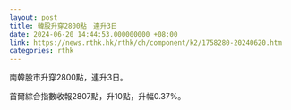 ```yaml
---
layout: post
title: 韓股升穿2800點　連升3日
date: 2024-06-20 14:44:53.000000000 +08:00
link: https://news.rthk.hk/rthk/ch/component/k2/1758280-20240620.htm
categories: rthk
---
```


南韓股市升穿2800點，連升3日。

首爾綜合指數收報2807點，升10點，升幅0.37%。
